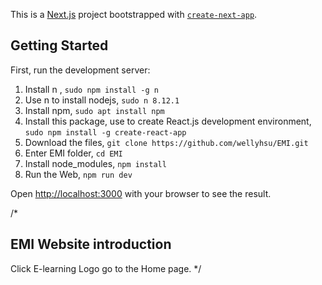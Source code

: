 This is a [Next.js](https://nextjs.org/) project bootstrapped with [`create-next-app`](https://github.com/vercel/next.js/tree/canary/packages/create-next-app).

## Getting Started

First, run the development server:

1. Install n , `sudo npm install -g n`
2. Use n to install nodejs, `sudo n 8.12.1`
3. Install npm, `sudo apt install npm`
4. Install this package, use to create React.js development environment, `sudo npm install -g create-react-app`
5. Download the files, `git clone https://github.com/wellyhsu/EMI.git`
6. Enter EMI folder, `cd EMI`
7. Install node_modules, `npm install`
8. Run the Web, `npm run dev`


Open [http://localhost:3000](http://localhost:3000) with your browser to see the result.



/*
## EMI Website introduction

Click E-learning Logo go to the Home page.
*/
